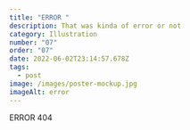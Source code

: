 ```yaml
---
title: "ERROR "
description: That was kinda of error or not
category: Illustration
number: "07"
order: "07"
date: 2022-06-02T23:14:57.678Z
tags:
  - post
image: /images/poster-mockup.jpg
imageAlt: error
---
```

ERROR 404